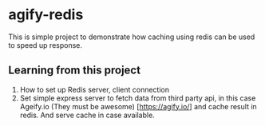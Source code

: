 # agify-redis
This is simple project to demonstrate how caching using redis can be used to speed up response.

## Learning from this project
1. How to set up Redis server, client connection 
2. Set simple express server to fetch data from third party api, in this case Ageify.io (They must be awesome) [https://agify.io/] and cache result in redis. And serve cache in case available.
